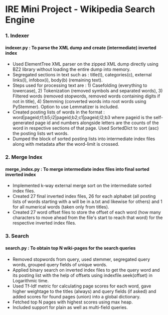 # IRE Mini Project - Wikipedia Search Engine

### 1. Indexer  
#### indexer.py : To parse the XML dump and create (intermediate) inverted index  
* Used ElementTree XML parser on the zipped XML dump directly using BZ2 library without loading the entire dump into memory. 
* Segregated sections in text such as : title(t), categories\(c\), external links(l), infobox(i), body(b) (remaining text). 
* Steps used for processing text are :  1) Casefolding (everything to lowercase), 2) Tokenization (removed symbols and separated words), 3) Filtered words (removed stopwords, removed words containing digits if not in title), 4) Stemming (converted words into root words using PyStemmer). Option to use Lemmatizer is included. 
* Created posting lists of words in the format : word|pageid;t1;b5;i2|pageid;b2;c1|pageid;l2;b3 where pageid is the self-generated page id and numbers alongside letters are the counts of the word in respective sections of that page. Used SortedDict to sort (asc) the posting lists wrt words.
* Dumped the block of sorted posting lists into intermediate index files along with metadata after the word-limit is crossed.  

### 2. Merge Index
#### merge_index.py : To merge intermediate index files into final sorted inverted index  
* Implemented k-way external merge sort on the intermediate sorted index files.
* Created 27 final inverted index files, 26 for each alphabet (all posting lists of words starting with a will be in a.txt and likewise for others) and 1 for all numerical words (taken only from titles).
* Created 27 word offset files to store the offset of each word (how many characters to move ahead from the file's start to reach that word) for the respective inverted index files.  

### 3. Search
#### search.py : To obtain top N wiki-pages for the search queries  
* Removed stopwords from query, used stemmer, segregated query words, grouped query fields of unique words.
* Applied binary search on inverted index files to get the query word and its posting list with the help of offsets using indexfile.seek(offset) in Logarithmic time.
* Used Tf-Idf metric for calculating page scores for each word, gave higher weightage to the titles (always) and query fields (if asked) and added scores for found pages (union) into a global dictionary.
* Fetched top N pages with highest scores using max heap.
* Included support for plain as well as multi-field queries.
